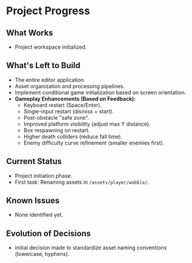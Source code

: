 # Project Progress

## What Works

- Project workspace initialized.

## What's Left to Build

- The entire editor application.
- Asset organization and processing pipelines.
- Implement conditional game initialization based on screen orientation.
- **Gameplay Enhancements (Based on Feedback):**
  - Keyboard restart (Space/Enter).
  - Single-input restart (dismiss + start).
  - Post-obstacle "safe zone".
  - Improved platform visibility (adjust max Y distance).
  - Box respawning on restart.
  - Higher death colliders (reduce fall time).
  - Enemy difficulty curve refinement (smaller enemies first).

## Current Status

- Project initiation phase.
- First task: Renaming assets in `/assets/player/wobble/`.

## Known Issues

- None identified yet.

## Evolution of Decisions

- Initial decision made to standardize asset naming conventions (lowercase, hyphens).
